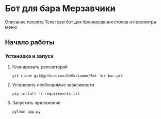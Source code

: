 # Бот для бара Мерзавчики

Описание проекта
Телеграм бот для бронирования столов и просмотра меню

## Начало работы

### Установка и запуск

1. Клонировать репозиторий
   ```
   git clone git@github.com:DeVarlamov/Bot-for-bar.git
   ```
2. Установить необходимые зависимости
   ```
   pip install -r requirements.txt
   ```
3. Запустить приложение
   ```
   python app.py
   ```
